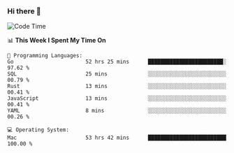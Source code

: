 ### Hi there 👋

<!--
**CrazyCollin/crazycollin** is a ✨ _special_ ✨ repository because its `README.md` (this file) appears on your GitHub profile.

Here are some ideas to get you started:

- 🔭 I’m currently working on ...
- 🌱 I’m currently learning ...
- 👯 I’m looking to collaborate on ...
- 🤔 I’m looking for help with ...
- 💬 Ask me about ...
- 📫 How to reach me: ...
- 😄 Pronouns: ...
- ⚡ Fun fact: ...
-->

<!--START_SECTION:waka-->
![Code Time](http://img.shields.io/badge/Code%20Time-2%2C157%20hrs%2020%20mins-blue)

📊 **This Week I Spent My Time On** 

```text
💬 Programming Languages: 
Go                       52 hrs 25 mins      ████████████████████████░   97.62 % 
SQL                      25 mins             ░░░░░░░░░░░░░░░░░░░░░░░░░   00.79 % 
Rust                     13 mins             ░░░░░░░░░░░░░░░░░░░░░░░░░   00.41 % 
JavaScript               13 mins             ░░░░░░░░░░░░░░░░░░░░░░░░░   00.41 % 
YAML                     8 mins              ░░░░░░░░░░░░░░░░░░░░░░░░░   00.26 % 

💻 Operating System: 
Mac                      53 hrs 42 mins      █████████████████████████   100.00 % 
```


<!--END_SECTION:waka-->
